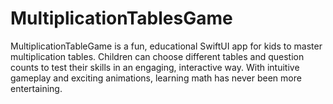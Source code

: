# MultiplicationTablesGame
MultiplicationTableGame is a fun, educational SwiftUI app for kids to master multiplication tables. Children can choose different tables and question counts to test their skills in an engaging, interactive way. With intuitive gameplay and exciting animations, learning math has never been more entertaining.
